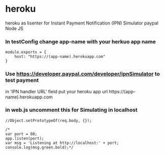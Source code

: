 # heroku
heroku as lisenter for Instant Payment Notification (IPN) Simulator paypal Node JS

### In testConfig change app-name  with your herkuo app name
```
module.exports = {
	host: "https://(app-name).herokuapp.com"
}
```


### Use https://developer.paypal.com/developer/ipnSimulator to test payment 
in 'IPN handler URL' field put your heroku app url https://(app-name).herokuapp.com

### in web.js uncomment this for Simulating in localhost
```
//Object.setPrototypeOf(req.body, {});

/*
var port = 80;
app.listen(port);
var msg = 'Listening at http://localhost:' + port;
console.log(msg.green.bold);*/
```
